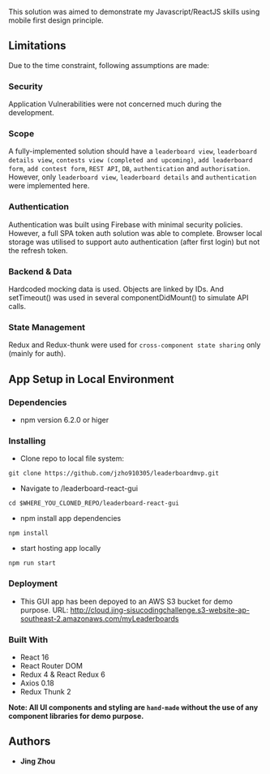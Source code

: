 This solution was aimed to demonstrate my Javascript/ReactJS skills
using mobile first design principle.

## Limitations

Due to the time constraint, following assumptions are made:

### Security 

Application Vulnerabilities were not concerned much during the development.


### Scope

A fully-implemented solution should have a `leaderboard view`, `leaderboard details view`,
`contests view (completed and upcoming)`, `add leaderboard form`, `add contest form`,
`REST API`, `DB`, `authentication` and `authorisation`. However, only `leaderboard view`, 
`leaderboard details` and `authentication` were implemented here.

### Authentication

Authentication was built using Firebase with minimal security policies. However, 
a full SPA token auth solution was able to complete. Browser local storage was utilised
to support auto authentication (after first login) but not the refresh token.

### Backend & Data

Hardcoded mocking data is used. Objects are linked by IDs. And setTimeout() was used
in several componentDidMount() to simulate API calls.

### State Management

Redux and Redux-thunk were used for `cross-component state sharing` only (mainly for auth).


## App Setup in Local Environment

### Dependencies
* npm version 6.2.0 or higer

### Installing
* Clone repo to local file system:
```
git clone https://github.com/jzho910305/leaderboardmvp.git
```
* Navigate to /leaderboard-react-gui
```
cd $WHERE_YOU_CLONED_REPO/leaderboard-react-gui
```
* npm install app dependencies
```
npm install
```
* start hosting app locally
```
npm run start
```

### Deployment
* This GUI app has been depoyed to an AWS S3 bucket for demo purpose. 
URL: http://cloud.jing-sisucodingchallenge.s3-website-ap-southeast-2.amazonaws.com/myLeaderboards

### Built With
* React 16
* React Router DOM
* Redux 4 & React Redux 6
* Axios 0.18
* Redux Thunk 2

**Note: All UI components and styling are `hand-made` without the use 
of any component libraries for demo purpose.**

## Authors

* **Jing Zhou**
